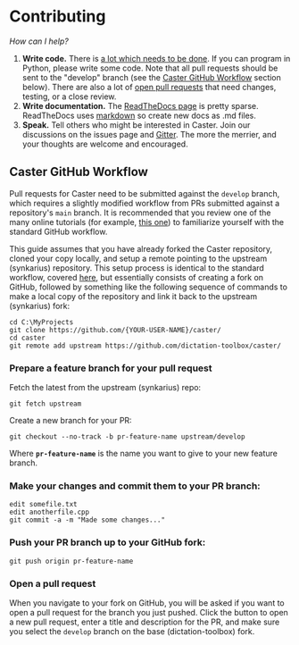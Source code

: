# Contributing

*How can I help?*

1. **Write code.** There is [a lot which needs to be done](https://github.com/dictation-toolbox/caster/issues). If you can program in Python, please write some code. Note that all pull requests should be sent to the "develop" branch (see the [Caster GitHub Workflow](#caster-github-workflow) section below). There are also a lot of [open pull requests](https://github.com/dictation-toolbox/Caster/pulls) that need changes, testing, or a close review.
2. **Write documentation.** The [ReadTheDocs page](http://caster.readthedocs.org/en/latest/) is pretty sparse. ReadTheDocs uses [markdown](https://markdown-guide.readthedocs.io/en/latest/) so create new docs as .md files.
3. **Speak.** Tell others who might be interested in Caster. Join our discussions on the issues page and [Gitter](https://gitter.im/synkarius/caster). The more the merrier, and your thoughts are welcome and encouraged.

## Caster GitHub Workflow

Pull requests for Caster need to be submitted against the `develop` branch, which requires a slightly modified workflow from PRs submitted against a repository's `main` branch. It is recommended that you review one of the many online tutorials (for example, [this one](http://yangsu.github.io/pull-request-tutorial/)) to familiarize yourself with the standard GitHub workflow.

This guide assumes that you have already forked the Caster repository, cloned your copy locally, and setup a remote pointing to the upstream (synkarius) repository. This setup process is identical to the standard workflow, covered [here](https://help.github.com/articles/fork-a-repo/), but essentially consists of creating a fork on GitHub, followed by something like the following sequence of commands to make a local copy of the repository and link it back to the upstream (synkarius) fork:

    cd C:\MyProjects
    git clone https://github.com/{YOUR-USER-NAME}/caster/
    cd caster
    git remote add upstream https://github.com/dictation-toolbox/caster/


### Prepare a feature branch for your pull request

Fetch the latest from the upstream (synkarius) repo:

    git fetch upstream

Create a new branch for your PR:

    git checkout --no-track -b pr-feature-name upstream/develop

Where **`pr-feature-name`** is the name you want to give to your new feature branch.


### Make your changes and commit them to your PR branch:

    edit somefile.txt
    edit anotherfile.cpp
    git commit -a -m "Made some changes..."


### Push your PR branch up to your GitHub fork:

    git push origin pr-feature-name


### Open a pull request

When you navigate to your fork on GitHub, you will be asked if you want to open a pull request for the branch you just pushed. Click the button to open a new pull request, enter a title and description for the PR, and make sure you select the `develop` branch on the base (dictation-toolbox) fork.

